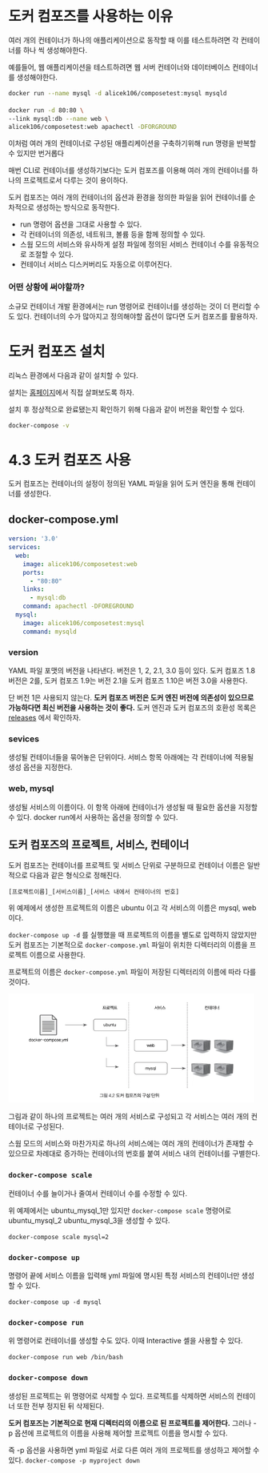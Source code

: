 # 도커 컴포즈를 사용하는 이유

여러 개의 컨테이너가 하나의 애플리케이션으로 동작할 때 이를 테스트하려면
각 컨테이너를 하나 씩 생성해야한다.

예를들어, 웹 애플리케이션을 테스트하려면 웹 서버 컨테이너와 데이터베이스 컨테이너를 생성해야한다.
```bash
docker run --name mysql -d alicek106/composetest:mysql mysqld

docker run -d 80:80 \
--link mysql:db --name web \
alicek106/composetest:web apachectl -DFORGROUND
```

이처럼 여러 개의 컨테이너로 구성된 애플리케이션을 구축하기위해 run 명령을 반복할 수 있지만
번거롭다

매번 CLI로 컨테이너를 생성하기보다는 도커 컴포즈를 이용해 여러 개의 컨테이너를 하나의 프로젝트로서 다루는 것이 용이하다.

도커 컴포즈는 여러 개의 컨테이너의 옵션과 환경을 정의한 파일을 읽어 컨테이너를 순차적으로 생성하는 방식으로 동작한다.

- run 명령어 옵션을 그대로 사용할 수 있다.
- 각 컨테이너의 의존성, 네트워크, 볼륨 등을 함께 정의할 수 있다.
- 스웜 모드의 서비스와 유사하게 설정 파일에 정의된 서비스 컨테이너 수를 유동적으로 조절할 수 있다.
- 컨테이너 서비스 디스커버리도 자동으로 이루어진다.

### 어떤 상황에 써야할까?
소규모 컨테이너 개발 환경에서는 run 명령어로 컨테이너를 생성하는 것이 더 편리할 수도 있다.
컨테이너의 수가 많아지고 정의해야할 옵션이 많다면 도커 컴포즈를 활용하자.

# 도커 컴포즈 설치

리눅스 환경에서 다음과 같이 설치할 수 있다.

설치는 [홈페이지](https://docs.docker.com/compose/install/)에서 직접 살펴보도록 하자.

설치 후 정상적으로 완료됐는지 확인하기 위해 다음과 같이 버전을 확인할 수 있다.

```bash
docker-compose -v
```

# 4.3 도커 컴포즈 사용

도커 컴포즈는 컨테이너의 설정이 정의된 YAML 파일을 읽어 도커 엔진을 통해 컨테이너를 생성한다.

## docker-compose.yml

```yml
version: '3.0'  
services:  
  web:  
    image: alicek106/composetest:web  
    ports:  
      - "80:80"  
    links:  
      - mysql:db  
    command: apachectl -DFOREGROUND  
  mysql:  
    image: alicek106/composetest:mysql  
    command: mysqld
```

### version
YAML 파일 포맷의 버전을 나타낸다.
버전은 1, 2, 2.1, 3.0 등이 있다.
도커 컴포즈 1.8 버전은 2를, 도커 컴포즈 1.9는 버전 2.1을
도커 컴포즈 1.10은 버전 3.0을 사용한다.

단 버전 1은 사용되지 않는다.
**도커 컴포즈 버전은 도커 엔진 버전에 의존성이 있으므로 가능하다면 최신 버전을 사용하는 것이 좋다.**
도커 엔진과 도커 컴포즈의 호환성 목록은 [releases](https://github.com/docker/compose/releases) 에서 확인하자.

### sevices
생성될 컨테이너들을 묶어놓은 단위이다.
서비스 항목 아래에는 각 컨테이너에 적용될 생성 옵션을 지정한다.

### web, mysql
생성될 서비스의 이름이다.
이 항목 아래에 컨테이너가 생성될 때 필요한 옵션을 지정할 수 있다.
docker run에서 사용하는 옵션을 정의할 수 있다.

## 도커 컴포즈의 프로젝트, 서비스, 컨테이너

도커 컴포즈는 컨테이너를 프로젝트 및 서비스 단위로 구분하므로
컨테이너 이름은 일반적으로 다음과 같은 형식으로 정해진다.

`[프로젝트이름]_[서비스이름]_[서비스 내에서 컨테이너의 번호]`

위 예제에서 생성한 프로젝트의 이름은 ubuntu 이고 각 서비스의 이름은 mysql, web이다.

`docker-compose up -d` 를 실행했을 때 프로젝트의 이름을 별도로 입력하지 않았지만 도커 컴포즈는 기본적으로 `docker-compose.yml` 파일이 위치한 디렉터리의 이름을 프로젝트 이름으로 사용한다.

프로젝트의 이름은 `docker-compose.yml` 파일이 저장된 디렉터리의 이름에 따라 다를 것이다.

![01.png](01.png)

그림과 같이 하나의 프로젝트는 여러 개의 서비스로 구성되고
각 서비스는 여러 개의 컨테이너로 구성된다.

스웜 모드의 서비스와 마찬가지로
하나의 서비스에는 여러 개의 컨테이너가 존재할 수 있으므로
차례대로 증가하는 컨테이너의 번호를 붙여 서비스 내의 컨테이너를 구별한다.

### `docker-compose scale`
컨테이너 수를 늘이거나 줄여서 컨테이너 수를 수정할 수 있다.

위 예제에서는 ubuntu_mysql_1만 있지만 `docker-compose scale` 명령어로
ubuntu_mysql_2 ubuntu_mysql_3을 생성할 수 있다.

`docker-compose scale mysql=2`

### `docker-compose up`
명령어 끝에 서비스 이름을 입력해 yml 파일에 명시된 특정 서비스의 컨테이너만 생성할 수 있다.

`docker-compose up -d mysql`

### `docker-compose run`
위 명령어로 컨테이너를 생성할 수도 있다. 이때 Interactive 셸을 사용할 수 있다.

`docker-compose run web /bin/bash`

### `docker-compose down`
생성된 프로젝트는 위 명령어로 삭제할 수 있다.
프로젝트를 삭제하면 서비스의 컨테이너 또한 전부 정지된 뒤 삭제된다.

**도커 컴포즈는 기본적으로 현재 디렉터리의 이름으로 된 프로젝트를 제어한다.**
그러나 -p 옵션에 프로젝트의 이름을 사용해 제어할 프로젝트 이름을 명시할 수 있다.

즉 -p 옵션을 사용하면 yml 파일로 서로 다른 여러 개의 프로젝트를 생성하고 제어할 수 있다.
`docker-compose -p myproject down`
